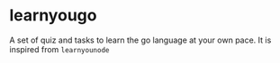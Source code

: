 # learnyougo
A set of quiz and tasks to learn the go language at your own pace. It is inspired from `learnyounode`
